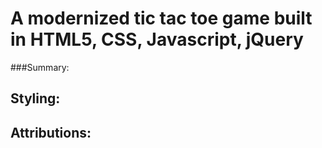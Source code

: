 # A modernized tic tac toe game built in HTML5, CSS, Javascript, jQuery

###Summary:



## Styling:



## Attributions:
